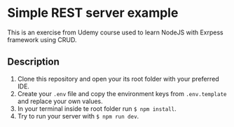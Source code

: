 # Simple REST server example
This is an exercise from Udemy course used to learn NodeJS with Exrpess framework using CRUD.

## Description
1. Clone this repository and open your its root folder with your preferred IDE.
2. Create your `.env` file and copy the environment keys from `.env.template` and replace your own values.
3. In your terminal inside te root folder run `$ npm install`.
4. Try to run your server with `$ npm run dev`.